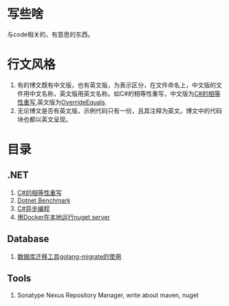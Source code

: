 # 写些啥

与code相关的，有意思的东西。

# 行文风格

1. 有的博文既有中文版，也有英文版，为表示区分，在文件命名上，中文版的文件用中文名称，英文版用英文名称。如C#的相等性重写，中文版为[C#的相等性重写](doc/dotnet/Csharp中重写Equals.md),英文版为[OverrideEquals](doc/dotnet/OverrideEquals.ipynb).
2. 无论博文是否有英文版，示例代码只有一份，且其注释为英文。博文中的代码块也都以英文呈现。

# 目录

## .NET

1. [C#的相等性重写](doc/dotnet/Csharp中重写Equals.md)
2. [Dotnet Benchmark](doc/dotnet/在DotNet中优雅地benchmark.md)
3. [C#异步编程](doc/dotnet/CSharp异步编程.md)
4. [用Docker在本地运行nuget server](doc/dotnet/使用Docker在本地运行Nuget%20Server.md)

## Database

1. [数据库迁移工具golang-migrate的使用](doc/database/数据库迁移工具golang-migrate的使用.md)

## Tools

1. Sonatype Nexus Repository Manager, write about maven, nuget
